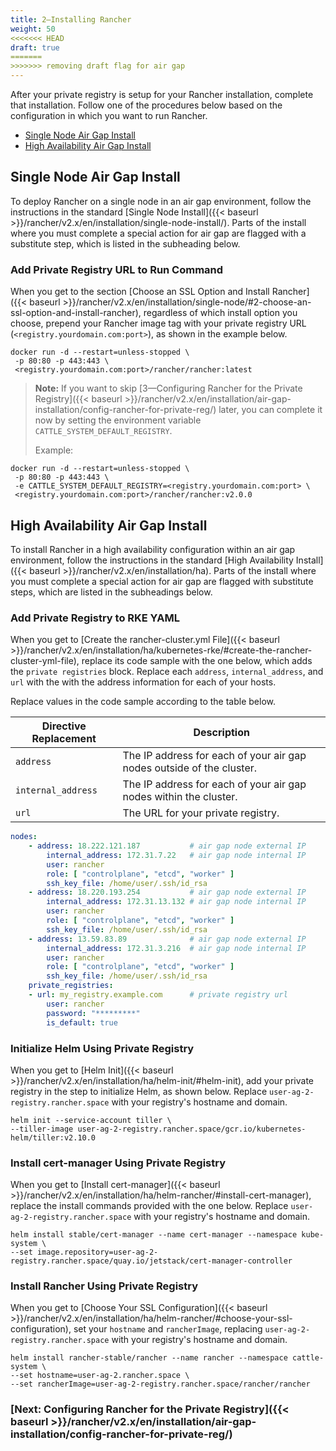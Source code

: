 ```yaml
---
title: 2—Installing Rancher
weight: 50
<<<<<<< HEAD
draft: true
=======
>>>>>>> removing draft flag for air gap
---
```


After your private registry is setup for your Rancher installation, complete that installation. Follow one of the procedures below based on the configuration in which you want to run Rancher.

<!-- TOC -->

- [Single Node Air Gap Install](#single-node-air-gap-install)
- [High Availability Air Gap Install](#high-availability-air-gap-install)

<!-- /TOC -->
## Single Node Air Gap Install

To deploy Rancher on a single node in an air gap environment, follow the instructions in the standard [Single Node Install]({{< baseurl >}}/rancher/v2.x/en/installation/single-node-install/). Parts of the install where you must complete a special action for air gap are flagged with a substitute step, which is listed in the subheading below.


### Add Private Registry URL to Run Command

When you get to the section [Choose an SSL Option and Install Rancher]({{< baseurl >}}/rancher/v2.x/en/installation/single-node/#2-choose-an-ssl-option-and-install-rancher), regardless of which install option you choose, prepend your Rancher image tag with your private registry URL (`<registry.yourdomain.com:port>`), as shown in the example below. 

```
docker run -d --restart=unless-stopped \
 -p 80:80 -p 443:443 \
 <registry.yourdomain.com:port>/rancher/rancher:latest
```

>**Note:** If you want to skip [3—Configuring Rancher for the Private Registry]({{< baseurl >}}/rancher/v2.x/en/installation/air-gap-installation/config-rancher-for-private-reg/) later, you can complete it now by setting the environment variable `CATTLE_SYSTEM_DEFAULT_REGISTRY`.
>
> Example:
```
docker run -d --restart=unless-stopped \
 -p 80:80 -p 443:443 \
 -e CATTLE_SYSTEM_DEFAULT_REGISTRY=<registry.yourdomain.com:port> \
 <registry.yourdomain.com:port>/rancher/rancher:v2.0.0
```

## High Availability Air Gap Install

To install Rancher in a high availability configuration within an air gap environment, follow the instructions in the standard [High Availability Install]({{< baseurl >}}/rancher/v2.x/en/installation/ha). Parts of the install where you must complete a special action for air gap are flagged with substitute steps, which are listed in the subheadings below.

### Add Private Registry to RKE YAML

When you get to [Create the rancher-cluster.yml File]({{< baseurl >}}/rancher/v2.x/en/installation/ha/kubernetes-rke/#create-the-rancher-cluster-yml-file), replace its code sample with the one below, which adds the `private registries` block. Replace each `address`, `internal_address`, and `url` with the with the address information for each of your hosts.

Replace values in the code sample according to the table below.

| Directive Replacement   | Description                                                           |
| ----------------------- | --------------------------------------------------------------------- |
| `address`               | The IP address for each of your air gap nodes outside of the cluster. |
| `internal_address`      | The IP address for each of your air gap nodes within the cluster.     |
| `url`                   | The URL for your private registry.                                    |


```yaml
nodes:
    - address: 18.222.121.187           # air gap node external IP
        internal_address: 172.31.7.22   # air gap node internal IP
        user: rancher
        role: [ "controlplane", "etcd", "worker" ]
        ssh_key_file: /home/user/.ssh/id_rsa
    - address: 18.220.193.254           # air gap node external IP
        internal_address: 172.31.13.132 # air gap node internal IP
        user: rancher
        role: [ "controlplane", "etcd", "worker" ]
        ssh_key_file: /home/user/.ssh/id_rsa
    - address: 13.59.83.89              # air gap node external IP
        internal_address: 172.31.3.216  # air gap node internal IP
        user: rancher
        role: [ "controlplane", "etcd", "worker" ]
        ssh_key_file: /home/user/.ssh/id_rsa
    private_registries:
    - url: my_registry.example.com      # private registry url
        user: rancher
        password: "*********"
        is_default: true
```

### Initialize Helm Using Private Registry

When you get to [Helm Init]({{< baseurl >}}/rancher/v2.x/en/installation/ha/helm-init/#helm-init), add your private registry in the step to initialize Helm, as shown below. Replace `user-ag-2-registry.rancher.space` with your registry's hostname and domain.

```
helm init --service-account tiller \
--tiller-image user-ag-2-registry.rancher.space/gcr.io/kubernetes-helm/tiller:v2.10.0
```

### Install cert-manager Using Private Registry

When you get to [Install cert-manager]({{< baseurl >}}/rancher/v2.x/en/installation/ha/helm-rancher/#install-cert-manager), replace the install commands provided with the one below. Replace `user-ag-2-registry.rancher.space` with your registry's hostname and domain.


```
helm install stable/cert-manager --name cert-manager --namespace kube-system \
--set image.repository=user-ag-2-registry.rancher.space/quay.io/jetstack/cert-manager-controller
```

### Install Rancher Using Private Registry

When you get to [Choose Your SSL Configuration]({{< baseurl >}}/rancher/v2.x/en/installation/ha/helm-rancher/#choose-your-ssl-configuration), set your `hostname` and `rancherImage`, replacing `user-ag-2-registry.rancher.space` with your registry's hostname and domain.


```
helm install rancher-stable/rancher --name rancher --namespace cattle-system \
--set hostname=user-ag-2.rancher.space \
--set rancherImage=user-ag-2-registry.rancher.space/rancher/rancher
```

### [Next: Configuring Rancher for the Private Registry]({{< baseurl >}}/rancher/v2.x/en/installation/air-gap-installation/config-rancher-for-private-reg/)